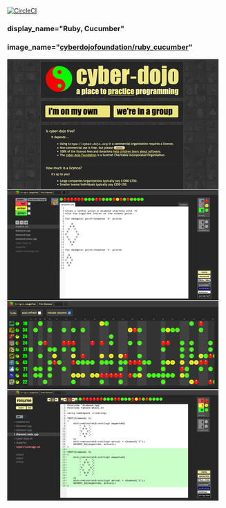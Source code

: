 [![CircleCI](https://circleci.com/gh/cyber-dojo-start-points/ruby-cucumber.svg?style=svg)](https://circleci.com/gh/cyber-dojo-start-points/ruby-cucumber)

### display_name="Ruby, Cucumber"
### image_name="[cyberdojofoundation/ruby_cucumber](https://hub.docker.com/repository/docker/cyberdojofoundation/ruby_cucumber)"

![cyber-dojo.org home page](https://github.com/cyber-dojo/cyber-dojo/blob/master/shared/home_page_snapshot.png)
